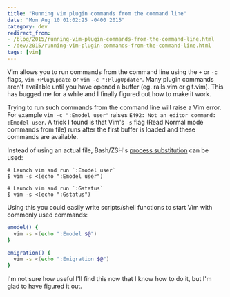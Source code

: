 ```yaml
---
title: "Running vim plugin commands from the command line"
date: "Mon Aug 10 01:02:25 -0400 2015"
category: dev
redirect_from:
- /blog/2015/running-vim-plugin-commands-from-the-command-line.html
- /dev/2015/running-vim-plugin-commands-from-the-command-line.html
tags: [vim]
---
```


Vim allows you to run commands from the command line using the `+` or `-c`
flags, `vim +PlugUpdate` or `vim -c ":PlugUpdate"`. Many plugin commands aren't
available until you have opened a buffer (eg. rails.vim or git.vim). This has
bugged me for a while and I finally figured out how to make it work.

Trying to run such commands from the command line will raise a Vim error. For
example `vim -c ":Emodel user"` raises `E492: Not an editor command: :Emodel
user`. A trick I found is that Vim's `-s` flag (Read Normal mode commands from
file) runs after the first buffer is loaded and these commands are available.

Instead of using an actual file, Bash/ZSH's [process
substitution](http://tldp.org/LDP/abs/html/process-sub.html) can be used:

```
# Launch vim and run `:Emodel user`
$ vim -s <(echo ":Emodel user")

# Launch vim and run `:Gstatus`
$ vim -s <(echo ":Gstatus")
```

Using this you could easily write scripts/shell functions to start Vim with
commonly used commands:

```sh
emodel() {
  vim -s <(echo ":Emodel $@")
}

emigration() {
  vim -s <(echo ":Emigration $@")
}
```

I'm not sure how useful I'll find this now that I know how to do it, but I'm
glad to have figured it out.
